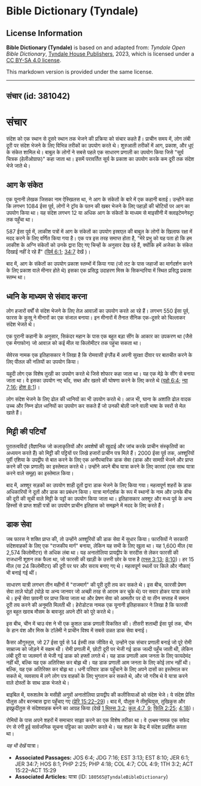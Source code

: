 # Bible Dictionary (Tyndale)

## License Information

**Bible Dictionary (Tyndale)** is based on and adapted from: _Tyndale Open Bible Dictionary_, [Tyndale House Publishers](https://tyndaleopenresources.com/), 2023, which is licensed under a [CC BY-SA 4.0 license](https://creativecommons.org/licenses/by-sa/4.0/legalcode.en).

This markdown version is provided under the same license.



--------------------------------

## संचार (id: 381042)

संचार
=====

संदेश को एक स्थान से दूसरे स्थान तक भेजने की प्रक्रिया को संचार कहते हैं। प्राचीन समय में, लोग लंबी दूरी पर संदेश भेजने के लिए विभिन्न तरीकों का उपयोग करते थे। शुरुआती तरीकों में आग, प्रकाश, और धुएं के संकेत शामिल थे। बाबुल के लोगों ने सबसे पहले एक साधारण प्रणाली का उपयोग किया जिसे "सूर्य चित्रक (हेलीओग्राफ)" कहा जाता था। इसमें परावर्तित सूर्य के प्रकाश का उपयोग करके कम दूरी तक संदेश भेजे जाते थे।

आग के संकेत
-----------

एक यूनानी लेखक जिसका नाम ऐस्खिलस था, ने आग के संकेतों के बारे में एक कहानी बताई। उन्होंने कहा कि लगभग 1084 ईसा पूर्व, लोगों ने ट्रॉय के पतन की खबर भेजने के लिए पहाड़ों की चोटियों पर आग का उपयोग किया था। यह संदेश लगभग 12 या अधिक आग के संकेतों के माध्यम से माइसीनी में क्लाइटेमनेस्ट्रा तक पहुँचा था।

587 ईसा पूर्व में, लाकीश पत्रों में आग के संकेतों का उपयोग इस्राएल की बाबुल के लोगों के खिलाफ रक्षा में मदद करने के लिए वर्णित किया गया है। एक पत्र इस तरह समाप्त होता है, "मेरे प्रभु को यह पता हो कि हम लाकीश के अग्नि संकेतों को उनके द्वारा दिए गए चिन्हों के अनुसार देख रहे हैं, क्योंकि हमें अजेका के संकेत दिखाई नहीं दे रहे हैं" ([यिर्म 6:1](https://ref.ly/Jer6:1); [34:7](https://ref.ly/Jer34:7) देखें )।

बाद में, आग के संकेतों का उपयोग प्रकाश स्तम्भों में किया गया (जो तट के पास जहाजों का मार्गदर्शन करने के लिए प्रकाश वाले मीनार होते थे) इसका एक प्रसिद्ध उदाहरण मिस्र के सिकन्दरिया में स्थित प्रसिद्ध प्रकाश स्तम्भ था।

ध्वनि के माध्यम से संवाद करना
-----------------------------

लोग हजारों वर्षों से संदेश भेजने के लिए तेज़ आवाज़ों का उपयोग करते आ रहे हैं। लगभग 550 ईसा पूर्व, फारस के कुस्रू ने मीनारों का एक संजाल बनाया। इन मीनारों में तैनात सैनिक एक\-दूसरे को चिल्लाकर संदेश भेजते थे।

एक पुरानी कहानी के अनुसार, सिकंदर महान के पास एक बहुत बड़ा सींग के आकार का उपकरण था (जैसे एक मेगाफोन) जो आवाज़ को कई मील या किलोमीटर तक पहुंचा सकता था।

सेवेरस नामक एक इतिहासकार ने लिखा है कि रोमवासी इंग्लैंड में अपनी सुरक्षा दीवार पर बातचीत करने के लिए पीतल की नलियों का उपयोग किया।

यहूदी लोग एक विशेष तुरही का उपयोग करते थे जिसे शोफार कहा जाता था। यह एक मेढ़े के सींग से बनाया जाता था। वे इसका उपयोग नए चाँद, सब्त और खतरे की घोषणा करने के लिए करते थे ([यहो 6:4](https://ref.ly/Josh6:4); [न्या 7:16](https://ref.ly/Judg7:16); [होश 8:1](https://ref.ly/Hos8:1))।

लोग संदेश भेजने के लिए ढोल की ध्वनियों का भी उपयोग करते थे। आज भी, घाना के अशांति ढोल वादक उच्च और निम्न ढोल ध्वनियों का उपयोग कर सकते हैं जो उनकी बोली जाने वाली भाषा के स्वरों से मेल खाते हैं।

मिट्टी की पटियाँ
----------------

पुरातत्वविदों (वैज्ञानिक जो कलाकृतियों और अवशेषों की खुदाई और जांच करके प्राचीन संस्कृतियों का अध्ययन करते हैं) को मिट्टी की पट्टियों पर लिखे हजारों प्राचीन पत्र मिले हैं। 2000 ईसा पूर्व तक, अश्शूरियों पूर्वी एशिया के उपद्वीप से बात करने के लिए एक अनौपचारिक डाक सेवा (डाक और सामग्री भेजने और प्राप्त करने की एक प्रणाली) का इस्तेमाल करते थे। उन्होंने अपने बीच यात्रा करने के लिए कारवां (एक साथ यात्रा करने वाले समूह) का इस्तेमाल किया।

बाद में, अश्शूर सड़कों का उपयोग शाही दूतों द्वारा डाक भेजने के लिए किया गया। महत्वपूर्ण शहरों के डाक अधिकारियों ने दूतों और डाक का प्रबंधन किया। यात्रा मार्गदर्शक के रूप में स्थानों के नाम और उनके बीच की दूरी की सूची वाले मिट्टी के पट्टों का उपयोग किया जाता था। इतिहासकार अश्शूर और मध्य पूर्व के अन्य हिस्सों से प्राप्त शाही पत्रों का उपयोग प्राचीन इतिहास को समझने में मदद के लिए करते हैं।

डाक सेवा
--------

जब फारस ने शक्ति प्राप्त की, तो उन्होंने अश्शूरियों की डाक सेवा में सुधार किया। फारसियों ने सरकारी संदेशवाहकों के लिए एक "राजकीय मार्ग" बनाया, लेकिन यह सभी के लिए खुला था। यह 1,600 मील (या 2,574 किलोमीटर) से अधिक लंबा था। यह अनातोलिया प्रायद्वीप के सरदीस से लेकर फारसी की राजधानी शूशन तक फैला था, जो फारसी की खाड़ी के उत्तरी छोर के पास है ([एस्त 3:13](https://ref.ly/Esth3:13); [8:10](https://ref.ly/Esth8:10))। हर 15 मील (या 24 किलोमीटर) की दूरी पर घर और सराय बनाए गए थे। महत्वपूर्ण स्थलों पर किले और नौकाएं भी बनाई गई थीं।

साधारण यात्री लगभग तीन महीनों में "राजमार्ग" की पूरी दूरी तय कर सकते थे। इस बीच, फारसी प्रेषण सेवा ताज़े घोड़ों (घोड़े या अन्य जानवर जो अच्छी तरह से आराम कर चुके थे) पर सवार होकर यात्रा करते थे। इन्हें सेवा छावनी पर प्राप्त किया जाता था और प्रेषण सेवा को आमतौर पर दो या तीन सप्ताह में समान दूरी तय करने की अनुमति मिलती थी। हेरोडोटस नामक एक यूनानी इतिहासकार ने लिखा है कि फारसी दूत बहुत खराब मौसम के बावजूद अपने दौरे को पूरे करते थे।

इस बीच, चीन में चाउ वंश ने भी एक कुशल डाक प्रणाली विकसित की। तीसरी शताब्दी ईसा पूर्व तक, चीन के हान वंश और मिस्र के टॉलेमी ने प्राचीन विश्व में सबसे उन्नत डाक सेवा बनाई।

कैसर औगुस्तुस, जो 27 ईसा पूर्व से 14 ईस्वी तक जीवित थे, उन्होंने एक संचार प्रणाली बनाई जो पूरे रोमी साम्राज्य को जोड़ने में सक्षम थी। रोमी प्रणाली में, छोटी दूरी पर भेजी गई डाक जल्दी पहुँच जाती थी, लेकिन लंबी दूरी या जलमार्ग से भेजी गई डाक को हफ्तों लगते थे। यह डाक प्रणाली आम जनता के लिए फायदेमंद नहीं थी, बल्कि यह एक अतिरिक्त कर बोझ थी। यह डाक प्रणाली आम जनता के लिए कोई लाभ नहीं थी। बल्कि, यह एक अतिरिक्त कर बोझ था। धनी परिवार डाक पहुँचाने के लिए अपने दासों का इस्तेमाल कर सकते थे, व्यवसाय में लगे लोग पत्र वाहकों के लिए भुगतान कर सकते थे, और जो गरीब थे वे यात्रा करने वाले दोस्तों के साथ डाक भेजते थे।

बाइबिल में, यरूशलेम के मसीही अगुवों अनातोलिया प्रायद्वीप की कलीसियाओं को संदेश भेजे। ये संदेश प्रेरित पौलुस और बरनबास द्वारा पहुँचाए गए ([प्रेरि 15:22–29](https://ref.ly/Acts15:22-Acts15:29))। बाद में, पौलुस ने तीमुथियुस, तुखिकुस और इपफ्रुदीतुस से संदेशवाहक बनने का आग्रह किया (देखें [1 थिस्स 3:2](https://ref.ly/1Thess3:2); [कुल 4:7, 9](https://ref.ly/Col4:7); [फिलि 2:25](https://ref.ly/Phil2:25); [4:18](https://ref.ly/Phil4:18))।

रोमियों के पास अपने शहरों में समाचार साझा करने का एक विशेष तरीका था। वे *एल्बम* नामक एक सफेद रंग से रंगी हुई सार्वजनिक सूचना पट्टिका का उपयोग करते थे। यह शहर के केंद्र में संदेश प्रदर्शित करता था।

*यह भी देखें* यात्रा।

* **Associated Passages:** JOS 6:4; JDG 7:16; EST 3:13; EST 8:10; JER 6:1; JER 34:7; HOS 8:1; PHP 2:25; PHP 4:18; COL 4:7; COL 4:9; 1TH 3:2; ACT 15:22–ACT 15:29
* **Associated Articles:** यात्रा (ID: `180565@TyndaleBibleDictionary`)

